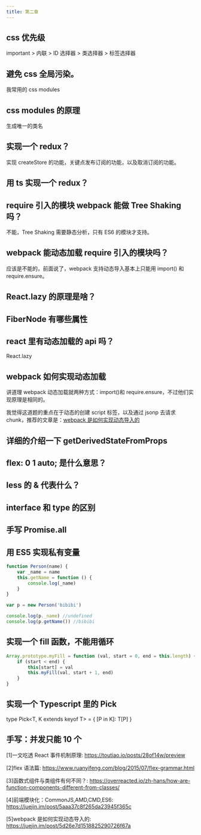 ```yaml
---
title: 第二章
---
```


## css 优先级

important > 内联 > ID 选择器 > 类选择器 > 标签选择器

## 避免 css 全局污染。

我常用的 css modules

## css modules 的原理

生成唯一的类名

## 实现一个 redux？

实现 createStore 的功能，关键点发布订阅的功能，以及取消订阅的功能。

## 用 ts 实现一个 redux？

## require 引入的模块 webpack 能做 Tree Shaking 吗？

不能，Tree Shaking 需要静态分析，只有 ES6 的模块才支持。

## webpack 能动态加载 require 引入的模块吗？

应该是不能的，前面说了，webpack 支持动态导入基本上只能用 import() 和 require.ensure。

## React.lazy 的原理是啥？

## FiberNode 有哪些属性

## react 里有动态加载的 api 吗？

React.lazy

## webpack 如何实现动态加载

讲道理 webpack 动态加载就两种方式：import()和 require.ensure，不过他们实现原理是相同的。

我觉得这道题的重点在于动态的创建 script 标签，以及通过 jsonp 去请求 chunk，推荐的文章是：[webpack 是如何实现动态导入的](https://juejin.im/post/5d26e7d1518825290726f67a)

## 详细的介绍一下 getDerivedStateFromProps

## flex: 0 1 auto; 是什么意思？

## less 的 & 代表什么？

## interface 和 type 的区别

## 手写 Promise.all

## 用 ES5 实现私有变量

```js
function Person(name) {
	var _name = name
	this.getName = function () {
		console.log(_name)
	}
}

var p = new Person('bibibi')

console.log(p._name) //undefined
console.log(p.getName()) //bibibi
```

## 实现一个 fill 函数，不能用循环

```js
Array.prototype.myFill = function (val, start = 0, end = this.length) {
	if (start < end) {
		this[start] = val
		this.myFill(val, start + 1, end)
	}
}
```

## 实现一个 Typescript 里的 Pick

type Pick<T, K extends keyof T> = { [P in K]: T[P] }

## 手写：并发只能 10 个

[1]一文吃透 React 事件机制原理: https://toutiao.io/posts/28of14w/preview

[2]flex 语法篇: https://www.ruanyifeng.com/blog/2015/07/flex-grammar.html

[3]函数式组件与类组件有何不同？: https://overreacted.io/zh-hans/how-are-function-components-different-from-classes/

[4]前端模块化：CommonJS,AMD,CMD,ES6: https://juejin.im/post/5aaa37c8f265da23945f365c

[5]webpack 是如何实现动态导入的: https://juejin.im/post/5d26e7d1518825290726f67a
